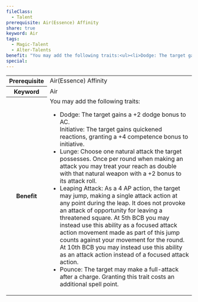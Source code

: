 ```yaml
---
fileClass:
  - Talent
prerequisite: Air(Essence) Affinity
share: true
keyword: Air
tags:
  - Magic-Talent
  - Alter-Talents
benefit: "You may add the following traits:<ul><li>Dodge: The target gains a +2 dodge bonus to AC.</li></li>Initiative: The target gains quickened reactions, granting a +4 competence bonus to initiative.</li><li>Lunge: Choose one natural attack the target possesses. Once per round when making an attack you may treat your reach as double with that natural weapon with a +2 bonus to its attack roll.</li><li>Leaping Attack: As a 4 AP action, the target may jump, making a single attack action at any point during the leap. It does not provoke an attack of opportunity for leaving a threatened square. At 5th BCB you may instead use this ability as a focused attack action movement made as part of this jump counts against your movement for the round. At 10th BCB you may instead use this ability as an attack action instead of a focused attack action.</li><li>Pounce: The target may make a full-attack after a charge. Granting this trait costs an additional spell point.</li></ul>"
special:
---
```

<p><span style="overflow-x: auto;"><table><tbody><tr><th>Prerequisite</th><td>Air(Essence) Affinity</td></tr><tr><th>Keyword</th><td>Air</td></tr><tr><th>Benefit</th><td>You may add the following traits:<ul><li>Dodge: The target gains a +2 dodge bonus to AC.</li>Initiative: The target gains quickened reactions, granting a +4 competence bonus to initiative.<li>Lunge: Choose one natural attack the target possesses. Once per round when making an attack you may treat your reach as double with that natural weapon with a +2 bonus to its attack roll.</li><li>Leaping Attack: As a 4 AP action, the target may jump, making a single attack action at any point during the leap. It does not provoke an attack of opportunity for leaving a threatened square. At 5th BCB you may instead use this ability as a focused attack action movement made as part of this jump counts against your movement for the round. At 10th BCB you may instead use this ability as an attack action instead of a focused attack action.</li><li>Pounce: The target may make a full-attack after a charge. Granting this trait costs an additional spell point.</li></ul></td></tr></tbody></table></span></p>
